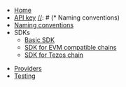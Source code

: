 * [Home](/)
* [API key](api-key.md)
[//]: # (* Naming conventions)
* [Naming conventions](naming-conventions/index.md)
* SDKs
  * [Basic SDK](_sdks/basic/sdk.md)
  * [SDK for EVM compatible chains](_sdks/evmc/sdk.md)
  * [SDK for Tezos chain](_sdks/tezos/sdk.md)

[//]: # (* Providers)
* [Providers](providers/index.md)
* [Testing](testing.md)